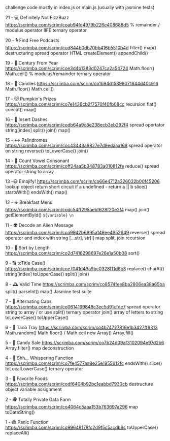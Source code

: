 challenge code mostly in index.js or main.js (usually with jasmine tests)




21 - 💻 Definitely Not FizzBuzz
	https://scrimba.com/scrim/coab94fe4979b226e408688d5
	% remainder / modulus operator
	IIFE
	ternary operator


20 - 🎙️ Find Free Podcasts 
	https://scrimba.com/scrim/cod844b0db70bb416b5510b4d
	filter()
	map()
	destructuring
	spread operator
	HTML
	createElement()
	appendChild()


19 - 📆 Century From Year
	https://scrimba.com/scrim/coe3d4b1383d0247ca2a54724
	Math.floor()
	Math.ceil()
	% modulus/remainder
	ternary operator
	
	
18 - 🍬 Candies
	https://scrimba.com/scrim/co1b94d15898071844d40c916
	Math.floor()
	Math.ceil()
	

17 - 🐱 Pumpkin's Prizes
	https://scrimba.com/scrim/co7e1436cb2f7570f40fb08cc
	recursion
	flat()
	concat()
	map()


16 - 🤖 Insert Dashes
	https://scrimba.com/scrim/codb64a9c8e238ecb3eb292f4
	spread opertator
	string[index]
	split()
	join()
	map()


15 - ↔️ Palindromes
	https://scrimba.com/scrim/coc43443a9827e7d9edaaa168
	spread operator on string
	reverse()
	toLowerCase()
	join()


14 - 🧮 Count Vowel Consonant
	https://scrimba.com/scrim/coff24aa5b348783a010812fe
	reduce()
	spread operator string to array 


13 -😃 Emojify!
	https://scrimba.com/scrim/co66e4712a326032b00f45206
	lookup object
	return short circuit if a undefined -  return a || b
	slice()
	startsWith() endsWith()
	map()


12 - ☕️ Breakfast Menu
	https://scrimba.com/scrim/codc54ff295aebf628f20e2f4
	map()
	join()
	getElementById()
	`${variable}`
	`\n`


11 - 👽 Decode an Alien Message	
	https://scrimba.com/scrim/coa9942b6895a148ee4952649
	reverse()
	spread operator and index with string [...str],  str[i]
	map
	split, join
	recursion
	

10 - 📏 Sort by Length
	https://scrimba.com/scrim/co2d7416298697e26e1a50b08
	sort()
	

9 - 🔠 toTitle
	Case()
	https://scrimba.com/scrim/coe7041d49a9bc0328f11d6b8
	replace()
	charAt()
	string[index]
	toUpperCase()
	split()
	join()


8 - 🕰️ Valid Time
	https://scrimba.com/scrim/co8574fee8ba2806ea38a65ba
	split()
	parseInt()
	map()
	Jasmine test suite


7 - 🔡 Alternating Caps
	https://scrimba.com/scrim/co0614169848c3ec5d91cfde7
	spread operator string to array / or use split()
	ternary operator
	join() array of letters to string
	toLowerCase()
	toUpperCase()


6 - 🌮 Taco Tray
	https://scrimba.com/scrim/co4b74727816e1b3427ff8313
	Math.random()
	Math.floor() / Math.ceil
	new Array()
	Array.fill()
	

5 - 🍭 Candy Sale
	https://scrimba.com/scrim/co7b24d09af3102094e97d2b6
	Array.filter()
	map 
	deconstruction


4 - 🤫 Shh... Whispering Function
	https://scrimba.com/scrim/co7fe4577aa8e25e1955612fc
	endsWith()
	slice()
	toLocalLowerCase()
	ternary operator


3 - 🥐 Favorite Foods
	https://scrimba.com/scrim/codf6404b92bc1eabbd7930cb
	destructure object variable assignment


2 - 🕵️ Totally Private Data Farm
	https://scrimba.com/scrim/co4064c5aaa153b763697a296
	map
	toDateString()
	

1 - 😱 Panic Function
	https://scrimba.com/scrim/co99649178fc2d9f5c5acdb8c
	toUpperCase()
	replaceAll()
	
